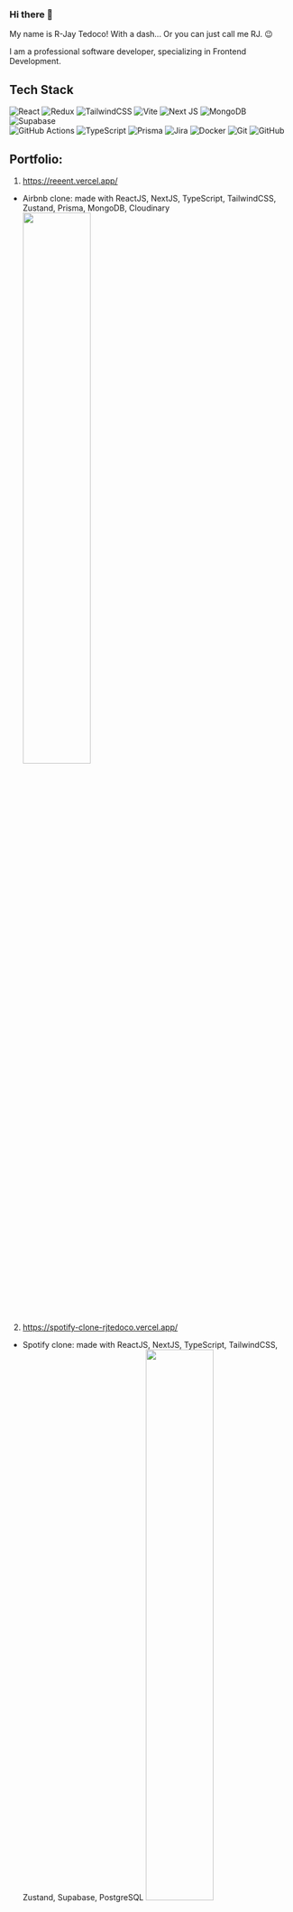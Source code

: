 ### Hi there 👋

My name is R-Jay Tedoco! With a dash... Or you can just call me RJ. 😉

I am a professional software developer, specializing in Frontend Development.

## Tech Stack
![React](https://img.shields.io/badge/react-%2320232a.svg?style=for-the-badge&logo=react&logoColor=%2361DAFB)
![Redux](https://img.shields.io/badge/redux-%23593d88.svg?style=for-the-badge&logo=redux&logoColor=white)
![TailwindCSS](https://img.shields.io/badge/tailwindcss-%2338B2AC.svg?style=for-the-badge&logo=tailwind-css&logoColor=white)
![Vite](https://img.shields.io/badge/vite-%23646CFF.svg?style=for-the-badge&logo=vite&logoColor=white)
![Next JS](https://img.shields.io/badge/Next-black?style=for-the-badge&logo=next.js&logoColor=white)
![MongoDB](https://img.shields.io/badge/MongoDB-%234ea94b.svg?style=for-the-badge&logo=mongodb&logoColor=white)
![Supabase](https://img.shields.io/badge/Supabase-3ECF8E?style=for-the-badge&logo=supabase&logoColor=white)\
![GitHub Actions](https://img.shields.io/badge/github%20actions-%232671E5.svg?style=for-the-badge&logo=githubactions&logoColor=white)
![TypeScript](https://img.shields.io/badge/typescript-%23007ACC.svg?style=for-the-badge&logo=typescript&logoColor=white)
![Prisma](https://img.shields.io/badge/Prisma-3982CE?style=for-the-badge&logo=Prisma&logoColor=white)
![Jira](https://img.shields.io/badge/jira-%230A0FFF.svg?style=for-the-badge&logo=jira&logoColor=white)
![Docker](https://img.shields.io/badge/docker-%230db7ed.svg?style=for-the-badge&logo=docker&logoColor=white)
![Git](https://img.shields.io/badge/git-%23F05033.svg?style=for-the-badge&logo=git&logoColor=white)
![GitHub](https://img.shields.io/badge/github-%23121011.svg?style=for-the-badge&logo=github&logoColor=white)

## Portfolio:

1. https://reeent.vercel.app/
- Airbnb clone: made with ReactJS, NextJS, TypeScript, TailwindCSS, Zustand, Prisma, MongoDB, Cloudinary
[<img src="https://github.com/rjtedoco/rjtedoco/assets/62593824/7faef967-3475-4a93-bc42-16b6bd27a354" width="50%">](https://reeent.vercel.app/ "Airbnb Clone")

2. https://spotify-clone-rjtedoco.vercel.app/
- Spotify clone: made with ReactJS, NextJS, TypeScript, TailwindCSS, Zustand, Supabase, PostgreSQL
[<img src="https://github.com/rjtedoco/rjtedoco/assets/62593824/3f1bcc57-d522-4487-a269-7eb17b353d73" width="50%">](https://reeent.vercel.app/ "Spotify Clone")

3. https://github.com/rjtedoco/mern-social-media
- Social media like Facebook: ReactJS, RTK, RTK-Query, NodeJS, Express, MongoDB

## On the other hand, things I've built outside of web... Only look if you're interested! 
-> https://www.youtube.com/playlist?list=PL1WKw5TA93F9g3-bxFlFuTt84tZQYw1Ji

[<img src="https://i3.ytimg.com/vi/VVYLr4dbsOw/maxresdefault.jpg" width="50%">](https://youtu.be/VVYLr4dbsOw "Across The Ocean")
<br>
Across the Ocean: Mobile App

[<img src="https://i3.ytimg.com/vi/kpp0f0KVZu0/maxresdefault.jpg" width="50%">](https://youtu.be/kpp0f0KVZu0 "VR Fitness Alpha")
<br>
VR Fitness

<!--
**rjtedoco/rjtedoco** is a ✨ _special_ ✨ repository because its `README.md` (this file) appears on your GitHub profile.

Here are some ideas to get you started:

- 🔭 I’m currently working on ...
- 🌱 I’m currently learning ...
- 👯 I’m looking to collaborate on ...
- 🤔 I’m looking for help with ...
- 💬 Ask me about ...
- 📫 How to reach me: ...
- 😄 Pronouns: ...
- ⚡ Fun fact: ...
-->
